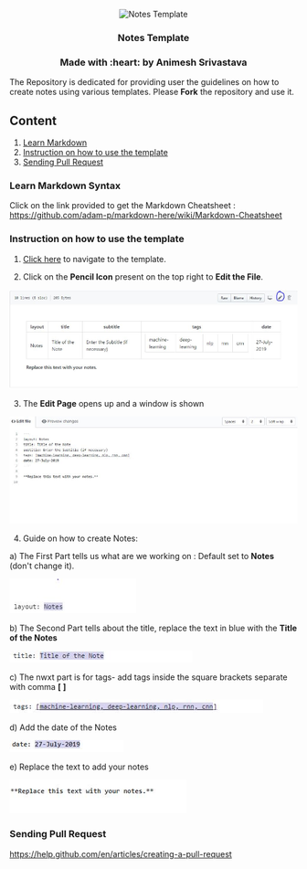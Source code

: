 <p align="center">
 <img src="https://i.imgur.com/rSyq3MW.png" alt="Notes Template"></a>
</p>

<h3 align="center">Notes Template</h3>

<h3 align="center">Made with :heart: by Animesh Srivastava</h3>

The Repository is dedicated for providing user the guidelines on how to create notes using various templates. Please **Fork** the repository and use it.

## Content
1. [Learn Markdown](https://github.com/animeshsrivastava24/Notes-Template/blob/master/README.md#learn-markdown-syntax-on-2-minutes) 
2. [Instruction on how to use the template](https://github.com/animeshsrivastava24/Notes-Template/blob/master/README.md#instruction-on-how-to-use-the-template)
3. [Sending Pull Request](https://github.com/animeshsrivastava24/Notes-Template/blob/master/README.md#sending-pull-request)

### **Learn Markdown Syntax**
Click on the link provided to get the Markdown Cheatsheet : https://github.com/adam-p/markdown-here/wiki/Markdown-Cheatsheet

### **Instruction on how to use the template**

1. [Click here](https://github.com/animeshsrivastava24/Notes-Template/blob/master/Notes-Template-1.md) to navigate to the template.

2. Click on the **Pencil Icon** present on the top right to **Edit the File**.

![Edit Image](https://github.com/animeshsrivastava24/Notes-Template/blob/master/Instruction%20Guide/1Edit.JPG "Edit Image")

3. The **Edit Page** opens up and a window is shown

![Edit Image](https://github.com/animeshsrivastava24/Notes-Template/blob/master/Instruction%20Guide/2Edit.JPG "Edit Image")

4. Guide on how to create Notes:

a) The First Part tells us what are we working on : Default set to **Notes** (don't change it).

![Edit Image](https://github.com/animeshsrivastava24/Notes-Template/blob/master/Instruction%20Guide/Layout.JPG "Layout")

b) The Second Part tells about the title, replace the text in blue with the **Title of the Notes**

![Edit Image](https://github.com/animeshsrivastava24/Notes-Template/blob/master/Instruction%20Guide/Title.JPG "Title")

c) The nwxt part is for tags- add tags inside the square brackets separate with comma **[** **]**

![Edit Image](https://github.com/animeshsrivastava24/Notes-Template/blob/master/Instruction%20Guide/Tags.JPG "Tags")

d) Add the date of the Notes

![Edit Image](https://github.com/animeshsrivastava24/Notes-Template/blob/master/Instruction%20Guide/Date.JPG "Date")

e) Replace the text to add your notes

![Edit Image](https://github.com/animeshsrivastava24/Notes-Template/blob/master/Instruction%20Guide/Notes.JPG "Date")

### Sending Pull Request

https://help.github.com/en/articles/creating-a-pull-request
